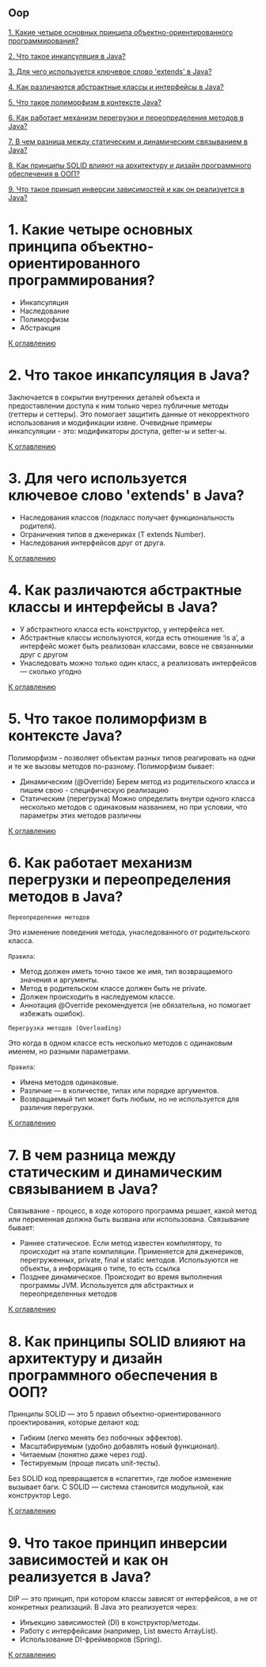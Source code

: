 ## Oop

[1. Какие четыре основных принципа объектно-ориентированного программирования?](#1-какие-четыре-основных-принципа-объектно-ориентированного-программирования)

[2. Что такое инкапсуляция в Java?](#2-что-такое-инкапсуляция-в-java)

[3. Для чего используется ключевое слово 'extends' в Java?](#3-для-чего-используется-ключевое-слово-extends-в-java)

[4. Как различаются абстрактные классы и интерфейсы в Java?](#4-как-различаются-абстрактные-классы-и-интерфейсы-в-java)

[5. Что такое полиморфизм в контексте Java?](#5-что-такое-полиморфизм-в-контексте-java)

[6. Как работает механизм перегрузки и переопределения методов в Java?](#6-как-работает-механизм-перегрузки-и-переопределения-методов-в-java)

[7. В чем разница между статическим и динамическим связыванием в Java?](#7-в-чем-разница-между-статическим-и-динамическим-связыванием-в-java)

[8. Как принципы SOLID влияют на архитектуру и дизайн программного обеспечения в ООП?](#8-как-принципы-solid-влияют-на-архитектуру-и-дизайн-программного-обеспечения-в-ооп)

[9. Что такое принцип инверсии зависимостей и как он реализуется в Java?](#9-что-такое-принцип-инверсии-зависимостей-и-как-он-реализуется-в-java)

# 1. Какие четыре основных принципа объектно-ориентированного программирования?

- Инкапсуляция
- Наследование
- Полиморфизм
- Абстракция

[К оглавлению](#Oop)

# 2. Что такое инкапсуляция в Java?

Заключается в сокрытии внутренних деталей объекта и предоставлении доступа к ним только через публичные методы (геттеры
и сеттеры). Это помогает защитить данные от некорректного использования и модификации извне. Очевидные примеры
инкапсуляции - это: модификаторы доступа, getter-ы и setter-ы.

[К оглавлению](#Oop)

# 3. Для чего используется ключевое слово 'extends' в Java?

- Наследования классов (подкласс получает функциональность родителя). 
- Ограничения типов в дженериках (T extends Number). 
- Наследования интерфейсов друг от друга.

[К оглавлению](#Oop)

# 4. Как различаются абстрактные классы и интерфейсы в Java?

- У абстрактного класса есть конструктор, у интерфейса нет.
- Абстрактные классы используются, когда есть отношение ‘is a’, а интерфейс может быть реализован классами, вовсе не связанными друг с другом
- Унаследовать можно только один класс, а реализовать интерфейсов — сколько угодно

[К оглавлению](#Oop)

# 5. Что такое полиморфизм в контексте Java?

Полиморфизм - позволяет объектам разных типов реагировать на одни и те же вызовы методов по-разному. Полиморфизм бывает:
- Динамическим (@Override) Берем метод из родительского класса и пишем свою - специфическую реализацию
- Статическим (перегрузка) Можно определить внутри одного класса несколько методов с одинаковым названием, но при условии, что параметры этих методов различны

[К оглавлению](#Oop)

# 6. Как работает механизм перегрузки и переопределения методов в Java?

`Переопределение методов`

Это изменение поведения метода, унаследованного от родительского класса.

`Правила`:

- Метод должен иметь точно такое же имя, тип возвращаемого значения и аргументы. 
- Метод в родительском классе должен быть не private.
- Должен происходить в наследуемом классе. 
- Аннотация @Override рекомендуется (не обязательна, но помогает избежать ошибок).

`Перегрузка методов (Overloading)`

Это когда в одном классе есть несколько методов с одинаковым именем, но разными параметрами.

`Правила`:

- Имена методов одинаковые. 
- Различие — в количестве, типах или порядке аргументов. 
- Возвращаемый тип может быть любым, но не используется для различия перегрузки.


[К оглавлению](#Oop)

# 7. В чем разница между статическим и динамическим связыванием в Java?

Связывание - процесс, в ходе которого программа решает, какой метод или переменная должна быть вызвана или использована. Связывание бывает:
- Раннее статическое. Если метод известен компилятору, то происходит на этапе компиляции. Применяется для дженериков, перегруженных, private, final и static методов. Используются не объекты, а информация о типе, то есть ссылка
- Позднее динамическое. Происходит во время выполнения программы JVM. Используется для абстрактных и переопределенных методов

[К оглавлению](#Oop)

# 8. Как принципы SOLID влияют на архитектуру и дизайн программного обеспечения в ООП?

Принципы SOLID — это 5 правил объектно-ориентированного проектирования, которые делают код:
- Гибким (легко менять без побочных эффектов). 
- Масштабируемым (удобно добавлять новый функционал). 
- Читаемым (понятно даже через год). 
- Тестируемым (проще писать unit-тесты).

Без SOLID код превращается в «спагетти», где любое изменение вызывает баги. С SOLID — система становится модульной, как конструктор Lego.

[К оглавлению](#Oop)

# 9. Что такое принцип инверсии зависимостей и как он реализуется в Java?

DIP — это принцип, при котором классы зависят от интерфейсов, а не от конкретных реализаций. В Java это реализуется через:

- Инъекцию зависимостей (DI) в конструктор/методы. 
- Работу с интерфейсами (например, List вместо ArrayList). 
- Использование DI-фреймворков (Spring).

[К оглавлению](#Oop)